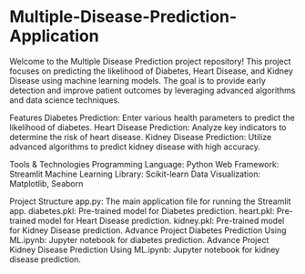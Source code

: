 # Multiple-Disease-Prediction-Application
Welcome to the Multiple Disease Prediction project repository! This project focuses on predicting the likelihood of Diabetes, Heart Disease, and Kidney Disease using machine learning models. The goal is to provide early detection and improve patient outcomes by leveraging advanced algorithms and data science techniques.

Features
Diabetes Prediction: Enter various health parameters to predict the likelihood of diabetes.
Heart Disease Prediction: Analyze key indicators to determine the risk of heart disease.
Kidney Disease Prediction: Utilize advanced algorithms to predict kidney disease with high accuracy.

Tools & Technologies
Programming Language: Python
Web Framework: Streamlit
Machine Learning Library: Scikit-learn
Data Visualization: Matplotlib, Seaborn

Project Structure
app.py: The main application file for running the Streamlit app.
diabetes.pkl: Pre-trained model for Diabetes prediction.
heart.pkl: Pre-trained model for Heart Disease prediction.
kidney.pkl: Pre-trained model for Kidney Disease prediction.
Advance Project Diabetes Prediction Using ML.ipynb: Jupyter notebook for diabetes prediction.
Advance Project Kidney Disease Prediction Using ML.ipynb: Jupyter notebook for kidney disease prediction.
